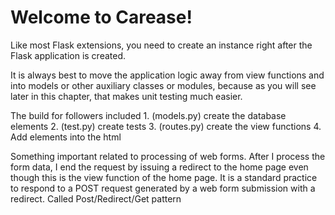 # Welcome to Carease!

Like most Flask extensions, you need to create an instance right after the Flask application is created. 

It is always best to move the application logic away from view functions and into models or other auxiliary classes or modules, because as you will see later in this chapter, that makes unit testing much easier.

The build for followers included 1. (models.py) create the database elements 2. (test.py) create tests 3. (routes.py) create the view functions 4. Add elements into the html

Something important related to processing of web forms. After I process the form data, I end the request by issuing a redirect to the home page even though this is the view function of the home page. It is a standard practice to respond to a POST request generated by a web form submission with a redirect. Called Post/Redirect/Get pattern

